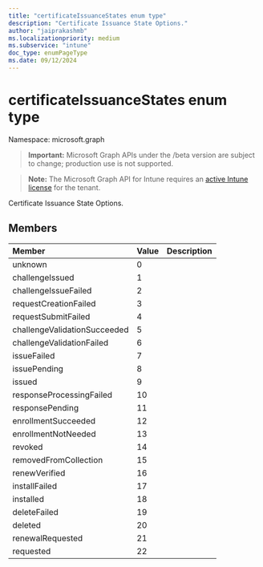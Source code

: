 ```yaml
---
title: "certificateIssuanceStates enum type"
description: "Certificate Issuance State Options."
author: "jaiprakashmb"
ms.localizationpriority: medium
ms.subservice: "intune"
doc_type: enumPageType
ms.date: 09/12/2024
---
```


# certificateIssuanceStates enum type

Namespace: microsoft.graph

> **Important:** Microsoft Graph APIs under the /beta version are subject to change; production use is not supported.

> **Note:** The Microsoft Graph API for Intune requires an [active Intune license](https://go.microsoft.com/fwlink/?linkid=839381) for the tenant.

Certificate Issuance State Options.

## Members
|Member|Value|Description|
|:---|:---|:---|
|unknown|0||
|challengeIssued|1||
|challengeIssueFailed|2||
|requestCreationFailed|3||
|requestSubmitFailed|4||
|challengeValidationSucceeded|5||
|challengeValidationFailed|6||
|issueFailed|7||
|issuePending|8||
|issued|9||
|responseProcessingFailed|10||
|responsePending|11||
|enrollmentSucceeded|12||
|enrollmentNotNeeded|13||
|revoked|14||
|removedFromCollection|15||
|renewVerified|16||
|installFailed|17||
|installed|18||
|deleteFailed|19||
|deleted|20||
|renewalRequested|21||
|requested|22||
